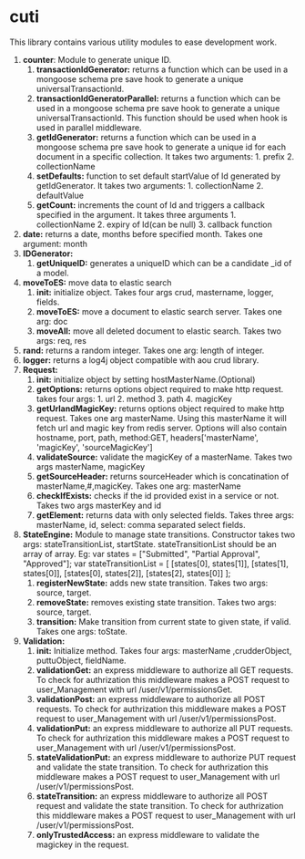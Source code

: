 # cuti
This library contains various utility modules to ease development work.

1. __counter__: Module to generate unique ID.
    1. __transactionIdGenerator:__ returns a function which can be used in a mongoose schema pre save hook to generate a unique universalTransactionId.
    2. __transactionIdGeneratorParallel:__ returns a function which can be used in a mongoose schema pre save hook to generate a unique universalTransactionId. This function should be used when hook is used in parallel middleware.
    3. __getIdGenerator:__ returns a function which can be used in a mongoose schema pre save hook to generate a unique id for each document in a specific collection. It takes two arguments: 1. prefix 2. collectionName  
    4. __setDefaults:__ function to set default startValue of Id generated by getIdGenerator. It takes two arguments: 1. collectionName 2. defaultValue
    5. __getCount:__ increments the count of Id and triggers a callback specified in the argument. It takes three arguments 1. collectionName 2. expiry of Id(can be null) 3. callback function
2. __date:__ returns a date, months before specified month. Takes one argument: month
3. __IDGenerator:__
    1. __getUniqueID:__ generates a uniqueID which can be a candidate _id of a model.
4. __moveToES:__ move data to elastic search
    1. __init:__ initialize object. Takes four args crud, mastername, logger, fields.
    2. __moveToES:__ move a document to elastic search server. Takes one arg: doc
    3. __moveAll:__ move all deleted document to elastic search. Takes two args: req, res
5. __rand:__ returns a random integer. Takes one arg: length of integer.
6. __logger:__ returns a log4j object compatible with aou crud library.
7. __Request:__ 
    1. __init:__ initialize object by setting hostMasterName.(Optional)
    2. __getOptions:__ returns options object required to make http request. takes four args: 1. url 2. method 3. path 4. magicKey
    3. __getUrlandMagicKey:__ returns options object required to make http request. Takes one arg masterName. Using this masterName it will fetch url and magic key from redis server. Options will also contain hostname, port, path, method:GET, headers['masterName', 'magicKey', 'sourceMagicKey']
    4. __validateSource:__ validate the magicKey of a masterName. Takes two args masterName, magicKey
    5. __getSourceHeader:__ returns sourceHeader which is concatination of masterName,#,magicKey. Takes one arg: masterName
    6. __checkIfExists:__ checks if the id provided exist in a service or not. Takes two args masterKey and id
    7. __getElement:__ returns data with only selected fields. Takes three args: masterName, id, select: comma separated select fields.
8. __StateEngine:__ Module to manage state transitions. Constructor takes two args: stateTransitionList, startState. stateTransitionList should be an array of array. Eg: var states = ["Submitted", "Partial Approval", "Approved"];
var stateTransitionList = [
    [states[0], states[1]],
    [states[1], states[0]],
    [states[0], states[2]],
    [states[2], states[0]]
];
    1. __registerNewState:__ adds new state transition. Takes two args: source, target.
    2. __removeState:__ removes existing state transition. Takes two args: source, target.
    3. __transition:__ Make transition from current state to given state, if valid. Takes one args: toState.
9. __Validation:__ 
    1. __init:__ Initialize method. Takes four args: masterName ,crudderObject, puttuObject, fieldName.
    1. __validationGet:__ an express middleware to authorize all GET requests. To check for authrization this middleware makes a POST request to user_Management with url /user/v1/permissionsGet.
    2. __validationPost:__ an express middleware to authorize all POST requests. To check for authrization this middleware makes a POST request to user_Management with url /user/v1/permissionsPost. 
    3. __validationPut:__ an express middleware to authorize all PUT requests. To check for authrization this middleware makes a POST request to user_Management with url /user/v1/permissionsPost.
    4. __stateValidationPut:__ an express middleware to authorize PUT request and validate the state transition. To check for authrization this middleware makes a POST request to user_Management with url /user/v1/permissionsPost.
    5. __stateTransition:__ an express middleware to authorize all POST request and validate the state transition. To check for authrization this middleware makes a POST request to user_Management with url /user/v1/permissionsPost.
    6. __onlyTrustedAccess:__ an express middleware to validate the magickey in the request. 

